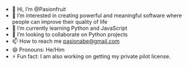 - 👋 Hi, I’m @Pasionfruit
- 👀 I’m interested in creating powerful and meaningful software where people can improve their quality of life
- 🌱 I’m currently learning Python and JavaScript
- 💞️ I’m looking to collaborate on Python projects
- 📫 How to reach me pasionabe@gmail.com
- 😄 Pronouns: He/Him
- ⚡ Fun fact: I am also working on getting my private pilot license.

<!---
Pasionfruit/Pasionfruit is a ✨ special ✨ repository because its `README.md` (this file) appears on your GitHub profile.
You can click the Preview link to take a look at your changes.
--->
